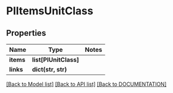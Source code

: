 # PIItemsUnitClass

## Properties
Name | Type | Notes
------------ | ------------- | -------------
**items** | **list[PIUnitClass]**
**links** | **dict(str, str)**

[[Back to Model list]](../../DOCUMENTATION.md#documentation-for-models) [[Back to API list]](../../DOCUMENTATION.md#documentation-for-api-endpoints) [[Back to DOCUMENTATION]](../../DOCUMENTATION.md)
